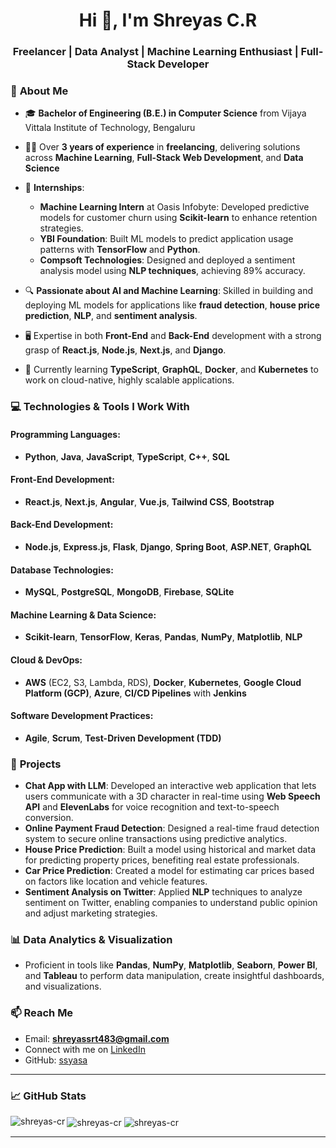 <h1 align="center">Hi 👋, I'm Shreyas C.R </h1>  
<h3 align="center">Freelancer | Data Analyst | Machine Learning Enthusiast | Full-Stack Developer</h3>


### 📝 **About Me**

- 🎓 **Bachelor of Engineering (B.E.) in Computer Science** from Vijaya Vittala Institute of Technology, Bengaluru

- 👨‍💻 Over **3 years of experience** in **freelancing**, delivering solutions across **Machine Learning**, **Full-Stack Web Development**, and **Data Science**

- 💼 **Internships**:
  - **Machine Learning Intern** at Oasis Infobyte: Developed predictive models for customer churn using **Scikit-learn** to enhance retention strategies.
  - **YBI Foundation**: Built ML models to predict application usage patterns with **TensorFlow** and **Python**.
  - **Compsoft Technologies**: Designed and deployed a sentiment analysis model using **NLP techniques**, achieving 89% accuracy.

- 🔍 **Passionate about AI and Machine Learning**: Skilled in building and deploying ML models for applications like **fraud detection**, **house price prediction**, **NLP**, and **sentiment analysis**.

- 🖥️ Expertise in both **Front-End** and **Back-End** development with a strong grasp of **React.js**, **Node.js**, **Next.js**, and **Django**.

- 🌱 Currently learning **TypeScript**, **GraphQL**, **Docker**, and **Kubernetes** to work on cloud-native, highly scalable applications.

### 💻 **Technologies & Tools I Work With**

#### **Programming Languages**:
- **Python**, **Java**, **JavaScript**, **TypeScript**, **C++**, **SQL**

#### **Front-End Development**:
- **React.js**, **Next.js**, **Angular**, **Vue.js**, **Tailwind CSS**, **Bootstrap**

#### **Back-End Development**:
- **Node.js**, **Express.js**, **Flask**, **Django**, **Spring Boot**, **ASP.NET**, **GraphQL**

#### **Database Technologies**:
- **MySQL**, **PostgreSQL**, **MongoDB**, **Firebase**, **SQLite**

#### **Machine Learning & Data Science**:
- **Scikit-learn**, **TensorFlow**, **Keras**, **Pandas**, **NumPy**, **Matplotlib**, **NLP**

#### **Cloud & DevOps**:
- **AWS** (EC2, S3, Lambda, RDS), **Docker**, **Kubernetes**, **Google Cloud Platform (GCP)**, **Azure**, **CI/CD Pipelines** with **Jenkins**

#### **Software Development Practices**:
- **Agile**, **Scrum**, **Test-Driven Development (TDD)**

### 🧠 **Projects**
- **Chat App with LLM**: Developed an interactive web application that lets users communicate with a 3D character in real-time using **Web Speech API** and **ElevenLabs** for voice recognition and text-to-speech conversion.
- **Online Payment Fraud Detection**: Designed a real-time fraud detection system to secure online transactions using predictive analytics.
- **House Price Prediction**: Built a model using historical and market data for predicting property prices, benefiting real estate professionals.
- **Car Price Prediction**: Created a model for estimating car prices based on factors like location and vehicle features.
- **Sentiment Analysis on Twitter**: Applied **NLP** techniques to analyze sentiment on Twitter, enabling companies to understand public opinion and adjust marketing strategies.

### 📊 **Data Analytics & Visualization**
- Proficient in tools like **Pandas**, **NumPy**, **Matplotlib**, **Seaborn**, **Power BI**, and **Tableau** to perform data manipulation, create insightful dashboards, and visualizations.

### 📫 **Reach Me**
- Email: **shreyassrt483@gmail.com**
- Connect with me on [LinkedIn](https://www.linkedin.com/in/shreyas-c-r-777b4229a)
- GitHub: [ssyasa](https://github.com/ssyasa)

---

### 📈 **GitHub Stats**
<p>
  <img align="left" src="https://github-readme-stats.vercel.app/api/top-langs?username=shreyas-cr&show_icons=true&locale=en&layout=compact" alt="shreyas-cr" />
  <img align="center" src="https://github-readme-stats.vercel.app/api?username=shreyas-cr&show_icons=true&locale=en" alt="shreyas-cr" />
  <img align="center" src="https://github-readme-streak-stats.herokuapp.com/?user=shreyas-cr" alt="shreyas-cr" />
</p>

---
